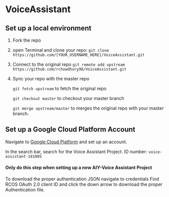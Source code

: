 # VoiceAssistant

## Set up a local environment
1. Fork the repo
2. open Terminal and clone your repo:
   ```git clone https://github.com/[YOUR_USERNAME_HERE]/VoiceAssistant.git```
3. Connect to the original repo
   ```git remote add upstream https://github.com/rchowdhury98/VoiceAssistant.git```
4. Sync your repo with the master repo

   ```git fetch upstream``` to fetch the original repo
   
   ```git checkout master```	to checkout your master branch
   
   ```git merge upstream/master``` to merges the original repo with your master branch.

## Set up a Google Cloud Platform Account
Navigate to [Google Cloud Platform](https://cloud.google.com/) and set up an account.

In the search bar, search for the Voice Assistant Project.
   ID number: ```voice-assistant-181005```
   
#### Only do this step when setting up a new AIY-Voice Assistant Project
   To download the proper authentication JSON navigate to credentials
   Find RCOS OAuth 2.0 client ID and click the down arrow to download the proper Authentication file.
   




